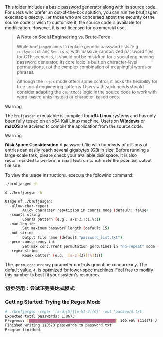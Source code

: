 This folder includes a basic password generator along with its source code. For users who prefer an out-of-the-box solution, you can run the brufjasgen executable directly. For those who are concerned about the security of the source code or wish to customize it, the source code is available for modification. However, it is not licensed for commercial use.

> **A Note on Social Engineering vs. Brute-Force**
>
> While `brufjasgen` aims to replace generic password lists (e.g., `rockyou.txt` and `SecLists`) with massive, randomized password files for CTF scenarios, it should not be mistaken for a social engineering password generator. Its core logic is built on character-level permutations, not the complex combination of meaningful words or phrases.
>
> Although the `regex` mode offers some control, it lacks the flexibility for true social engineering patterns. Users with such needs should consider adapting the `countMode` logic in the source code to work with word-based units instead of character-based ones.

> [!WARNING]
> The `brufjasgen` executable is compiled for **x64 Linux** systems and has only been fully tested on an x64 Kali Linux machine. Users on **Windows** or **macOS** are advised to compile the application from the source code.

> [!WARNING]
> **Disk Space Consideration**
> A password file with hundreds of millions of entries can easily reach several gigabytes (GB) in size. Before running a large-scale task, please check your available disk space. It is also recommended to perform a small test run to estimate the potential output file size.

To view the usage instructions, execute the following command:
```bash
./brufjasgen -h
```
```bash
$ ./brufjasgen -h

Usage of ./brufjasgen:
  -allow-char-repeat
    	Allow character repetition in counts mode (default: false)
  -counts string
    	Counts pattern (e.g., a-z:3,!:1,%:1)
  -max-len int
    	Set maximum password length (default 15)
  -out string
    	Output file name (default "password_list.txt")
  -perm-concurrency int
    	Set max concurrent permutation goroutines in "no-repeat" mode (default 4)
  -regex string
    	Regex pattern (e.g., [a-z]{3}[!%]{2})
```

The `-perm-concurrency` parameter controls goroutine concurrency. The default value, `4`, is optimized for lower-spec machines. Feel free to modify this number to best fit your system's resources.



### 初步使用：尝试正则表达式模式
### Getting Started: Trying the Regex Mode

```bash
# ./brufjasgen -regex '[a-d]{5}|[e-h1-3]{6}' -out 'password.txt'
Expected total passwords: 118673
Progress: [████████████████████████████████████████] 100.00% (118673 / 118673)
Finished writing 118673 passwords to password.txt
Program finished.
